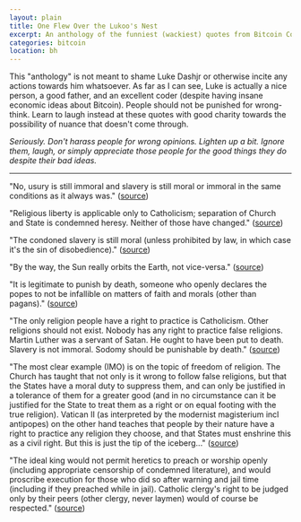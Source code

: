 ```yaml
---
layout: plain
title: One Flew Over the Lukoo's Nest
excerpt: An anthology of the funniest (wackiest) quotes from Bitcoin Core developer Luke Dashjr. Presented with no ill will and only good cheer towards our Catholic friend.
categories: bitcoin
location: bh
---
```


This "anthology" is not meant to shame Luke Dashjr or otherwise incite any actions towards him whatsoever. As far as I can see, Luke is actually a nice person, a good father, and an excellent coder (despite having insane economic ideas about Bitcoin). People should not be punished for wrong-think. Learn to laugh instead at these quotes with good charity towards the possibility of nuance that doesn't come through.

*Seriously. Don't harass people for wrong opinions. Lighten up a bit. Ignore them, laugh, or simply appreciate those people for the good things they do despite their bad ideas.*

---

"No, usury is still immoral and slavery is still moral or immoral in the same conditions as it always was." ([source](https://www.reddit.com/r/DebateReligion/comments/44jj4y/i_went_to_catholic_schools_from_preschool_to/czqw8tw?utm_source=share&utm_medium=web2x&context=3))

"Religious liberty is applicable only to Catholicism; separation of Church and State is condemned heresy. Neither of those have changed." ([source](https://www.reddit.com/r/DebateReligion/comments/44jj4y/i_went_to_catholic_schools_from_preschool_to/czqwmje?utm_source=share&utm_medium=web2x&context=3))

"The condoned slavery is still moral (unless prohibited by law, in which case it's the sin of disobedience)." ([source](https://www.reddit.com/r/DebateReligion/comments/44jj4y/i_went_to_catholic_schools_from_preschool_to/czqwmje?utm_source=share&utm_medium=web2x&context=3))

"By the way, the Sun really orbits the Earth, not vice-versa." ([source](http://forums3.armagetronad.net/viewtopic.php?t=19038))

"It is legitimate to punish by death, someone who openly declares the popes to not be infallible on matters of faith and morals (other than pagans)." ([source](https://gist.github.com/AgoristRadio/5803075))

"The only religion people have a right to practice is Catholicism. Other religions should not exist. Nobody has any right to practice false religions. Martin Luther was a servant of Satan. He ought to have been put to death. Slavery is not immoral. Sodomy should be punishable by death." ([source](https://np.reddit.com/r/bitcoin_uncensored/comments/492ztl/lukejr_the_only_religion_people_have_a_right_to/)) 

"The most clear example (IMO) is on the topic of freedom of religion. The Church has taught that not only is it wrong to follow false religions, but that the States have a moral duty to suppress them, and can only be justified in a tolerance of them for a greater good (and in no circumstance can it be justified for the State to treat them as a right or on equal footing with the true religion). Vatican II (as interpreted by the modernist magisterium incl antipopes) on the other hand teaches that people by their nature have a right to practice any religion they choose, and that States must enshrine this as a civil right. But this is just the tip of the iceberg..." ([source](https://www.reddit.com/r/DebateACatholic/comments/30qmzg/is_sedevacantism_heretical_or_simply_schismatic/cpv06c8/?utm_source=reddit&utm_medium=web2x&context=3))

"The ideal king would not permit heretics to preach or worship openly (including appropriate censorship of condemned literature), and would proscribe execution for those who did so after warning and jail time (including if they preached while in jail). Catholic clergy's right to be judged only by their peers (other clergy, never laymen) would of course be respected." ([source](https://www.reddit.com/r/Catholicism/comments/3qvebr/free_friday_what_would_be_for_you_the_ideal/cwj33ke))
